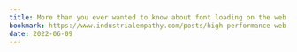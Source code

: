 ```yaml
---
title: More than you ever wanted to know about font loading on the web
bookmark: https://www.industrialempathy.com/posts/high-performance-web-font-loading/
date: 2022-06-09
---
```

